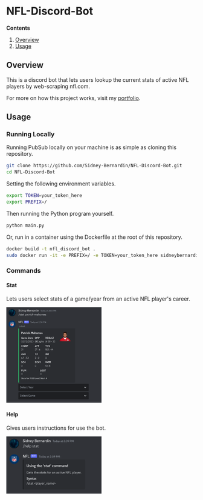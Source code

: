 # NFL-Discord-Bot

**Contents**
1. [Overview](#overview)
1. [Usage](#usage)

## Overview
This is a discord bot that lets users lookup the current stats of active NFL players by web-scraping nfl.com.

For more on how this project works, visit my [portfolio](https://sidney-bernardin.github.io/project/?id=nfl_discord_bot).

## Usage

### Running Locally
Running PubSub locally on your machine is as simple as cloning this repository.

``` bash
git clone https://github.com/Sidney-Bernardin/NFL-Discord-Bot.git
cd NFL-Discord-Bot
```

Setting the following environment variables.

``` bash
export TOKEN=your_token_here
export PREFIX=/
```

Then running the Python program yourself.

``` bash
python main.py
```

Or, run in a container using the Dockerfile at the root of this repository.

``` bash
docker build -t nfl_discord_bot .
sudo docker run -it -e PREFIX=/ -e TOKEN=your_token_here sidneybernardin/nfl_discord_bot
```

### Commands

#### Stat
Lets users select stats of a game/year from an active NFL player's career.
<div align=left>
  <img src="./pictures/pic1.png" width="50%" />
</div>

#### Help
Gives users instructions for use the bot.
<div align=left>
  <img src="./pictures/pic2.png" width="50%" />
</div>
